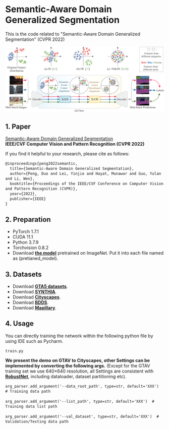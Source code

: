 # Semantic-Aware Domain Generalized Segmentation
This is the code related to "Semantic-Aware Domain Generalized Segmentation" (CVPR 2022)
<p align='center'>
  <img src='overview.jpg' width="1000px">
</p>

## 1. Paper
[Semantic-Aware Domain Generalized Segmentation](https://arxiv.org/abs/2204.00822)  
**IEEE/CVF Computer Vision and Pattern Recognition (CVPR 2022)**

If you find it helpful to your research, please cite as follows:

```
@inproceedings{peng2022semantic,
  title={Semantic-Aware Domain Generalized Segmentation},
  author={Peng, Duo and Lei, Yinjie and Hayat, Munawar and Guo, Yulan and Li, Wen},
  booktitle={Proceedings of the IEEE/CVF Conference on Computer Vision and Pattern Recognition (CVPR)},
  year={2022},
  publisher={IEEE}
}
```

## 2. Preparation
* PyTorch 1.7.1
* CUDA 11.1
* Python 3.7.9
* Torchvision 0.8.2
* Download [**the model**](http://vllab.ucmerced.edu/ytsai/CVPR18/DeepLab_resnet_pretrained_init-f81d91e8.pth) pretrained on ImageNet. Put it into each file named as  (pretianed_model).


## 3. Datasets
- Download [**GTA5 datasets**](https://download.visinf.tu-darmstadt.de/data/from_games/).
- Download [**SYNTHIA**](http://synthia-dataset.net/download/808/). 
- Download [**Cityscapes**](https://www.cityscapes-dataset.com/). 
- Download [**BDDS**](https://doc.bdd100k.com/download.html).
- Download [**Mapillary**](https://www.mapillary.com/datasets).

## 4. Usage
You can directly training the network within the following python file by using IDE such as Pycharm.
```
train.py
```
**We present the demo on GTAV to Cityscapes, other Settings can be implemented by converting the following args.**
(Except for the GTAV training set we use 640×640 resolution, all Settings are consistent with [**RobustNet**](https://github.com/shachoi/RobustNet), including dataloader, dataset partitioning etc).


```
arg_parser.add_argument('--data_root_path', type=str, default='XXX')  # Training data path

arg_parser.add_argument('--list_path', type=str, default='XXX')  # Training data list path

arg_parser.add_argument('--val_dataset', type=str, default='XXX')  # Validation/Testing data path
```

